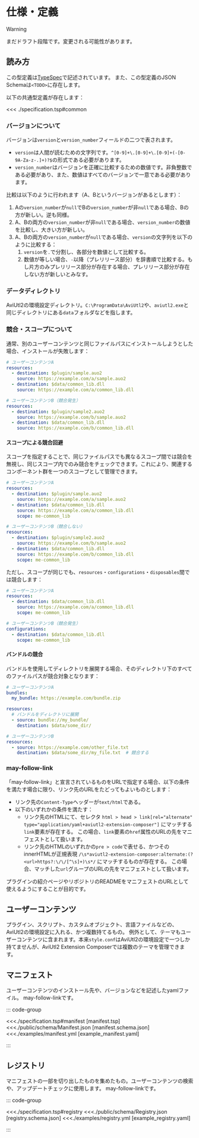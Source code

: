 # 仕様・定義

> [!WARNING]
> まだドラフト段階です。変更される可能性があります。

## 読み方

この型定義は[TypeSpec](https://typespec.io)で記述されています。
また、この型定義のJSON Schemaは`<TODO>`に存在します。

以下の共通型定義が存在します：

<<< ./specification.tsp#common

### バージョンについて

バージョンは`version`と`version_number`フィールドの二つで表されます。

- `version`は人間が読むための文字列です。`^[0-9]+\.[0-9]+\.[0-9]+(-[0-9A-Za-z-.]+)?$`の形式である必要があります。
- `version_number`はバージョンを正確に比較するための数値です。非負整数である必要があり、また、数値はすべてのバージョンで一意である必要があります。

比較は以下のように行われます（A、Bというバージョンがあるとします）：

1. Aの`version_number`が`null`でBの`version_number`が非`null`である場合、Bの方が新しい。逆も同様。
2. A、Bの両方の`version_number`が非`null`である場合、`version_number`の数値を比較し、大きい方が新しい。
3. A、Bの両方の`version_number`が`null`である場合、`version`の文字列を以下のように比較する：
   1. `version`を`.`で分割し、各部分を数値として比較する。
   2. 数値が等しい場合、`-`以降（プレリリース部分）を辞書順で比較する。もし片方のみプレリリース部分が存在する場合、プレリリース部分が存在しない方が新しいとみなす。

### データディレクトリ

AviUtl2の環境設定ディレクトリ。`C:\ProgramData\AviUtl2`や、`aviutl2.exe`と同じディレクトリにある`data`フォルダなどを指します。

### 競合・スコープについて

通常、別のユーザーコンテンツと同じファイルパスにインストールしようとした場合、インストールが失敗します：

```yaml
# ユーザーコンテンツA
resources:
  - destination: $plugin/sample.auo2
    source: https://example.com/a/sample.auo2
  - destination: $data/common_lib.dll
    source: https://example.com/a/common_lib.dll

# ユーザーコンテンツB（競合発生）
resources:
  - destination: $plugin/sample2.auo2
    source: https://example.com/b/sample.auo2
  - destination: $data/common_lib.dll
    source: https://example.com/b/common_lib.dll
```

#### スコープによる競合回避

スコープを指定することで、同じファイルパスでも異なるスコープ間では競合を無視し、同じスコープ内でのみ競合をチェックできます。これにより、関連するコンポーネント群を一つのスコープとして管理できます。

```yaml
# ユーザーコンテンツA
resources:
  - destination: $plugin/sample.auo2
    source: https://example.com/a/sample.auo2
  - destination: $data/common_lib.dll
    source: https://example.com/a/common_lib.dll
    scope: me-common_lib

# ユーザーコンテンツB（競合しない）
resources:
  - destination: $plugin/sample2.auo2
    source: https://example.com/b/sample.auo2
  - destination: $data/common_lib.dll
    source: https://example.com/b/common_lib.dll
    scope: me-common_lib
```

ただし、スコープが同じでも、`resources`・`configurations`・`disposables`間では競合します：

```yaml
# ユーザーコンテンツA
resources:
  - destination: $data/common_lib.dll
    source: https://example.com/a/common_lib.dll
    scope: me-common_lib

# ユーザーコンテンツB（競合発生）
configurations:
  - destination: $data/common_lib.dll
    scope: me-common_lib
```

#### バンドルの競合

バンドルを使用してディレクトリを展開する場合、そのディレクトリ下のすべてのファイルパスが競合対象となります：

```yaml
# ユーザーコンテンツA
bundles:
  my_bundle: https://example.com/bundle.zip

resources:
  # バンドルをディレクトリに展開
  - source: bundle://my_bundle/
    destination: $data/some_dir/

# ユーザーコンテンツB
resources:
  - source: https://example.com/other_file.txt
    destination: $data/some_dir/my_file.txt  # 競合する
```

### may-follow-link

「may-follow-link」と宣言されているものをURLで指定する場合、以下の条件を満たす場合に限り、リンク先のURLをたどってもよいものとします：

- リンク先の`Content-Type`ヘッダーが`text/html`である。
- 以下のいずれかの条件を満たす：
  - リンク先のHTMLにて、セレクタ `html > head > link[rel="alternate" type="application/yaml+aviutl2-extension-composer"]` にマッチする`link`要素が存在する。
    この場合、`link`要素の`href`属性のURLの先をマニフェストとして扱います。
  - リンク先のHTMLのいずれかの`pre > code`で表せる、かつそのinnerHTMLが正規表現 `/\s*aviutl2-extension-composer:alternate:(?<url>https?:\/\/[^\s]+)\s*/` にマッチするものが存在する。
    この場合、マッチした`url`グループのURLの先をマニフェストとして扱います。

プラグインの紹介ページやリポジトリのREADMEをマニフェストのURLとして使えるようにすることが目的です。

## ユーザーコンテンツ

プラグイン、スクリプト、カスタムオブジェクト、言語ファイルなどの、AviUtl2の環境設定に入れる、かつ複数持てるもの。
例外として、テーマもユーザーコンテンツに含まれます。本来`style.conf`はAviUtl2の環境設定で一つしか持てませんが、AviUtl2 Extension Composerでは複数のテーマを管理できます。

## マニフェスト

ユーザーコンテンツのインストール先や、バージョンなどを記述したyamlファイル。
may-follow-linkです。

::: code-group

<<<./specification.tsp#manifest [manifest.tsp]
<<<./public/schema/Manifest.json [manifest.schema.json]
<<<./examples/manifest.yml [example_manifest.yaml]

:::

## レジストリ

マニフェストの一部を切り出したものを集めたもの。ユーザーコンテンツの検索や、アップデートチェックに使用します。
may-follow-linkです。

::: code-group

<<<./specification.tsp#registry
<<<./public/schema/Registry.json [registry.schema.json]
<<<./examples/registry.yml [example_registry.yaml]

:::
